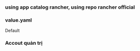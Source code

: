 ### using app catalog rancher, using repo rancher official

### value.yaml
Default

### Accout quản trị